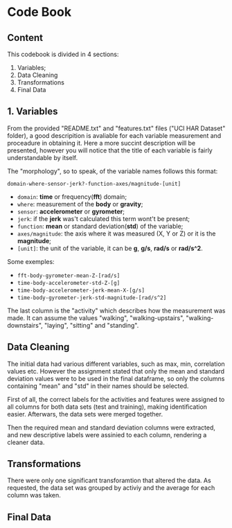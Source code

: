 # Code Book

## Content

This codebook is divided in 4 sections:

1. Variables;
2. Data Cleaning
3. Transformations
4. Final Data

## 1. Variables


From the provided "README.txt" and "features.txt" files ("UCI HAR Dataset" 
folder), a good descripition is avaliable for each variable measurement and
proceadure in obtaining it. Here a more succint description will be presented, 
however you will notice that the title of each variable is fairly understandable
by itself.

The "morphology", so to speak, of the variable names follows this format:

`domain-where-sensor-jerk?-function-axes/magnitude-[unit]`

- `domain`: **time** or frequency(**fft**) domain;
- `where`: measurement of the **body** or **gravity**;
- `sensor`: **accelerometer** or **gyrometer**;
- `jerk`: if the **jerk** was't calculated this term  wont't be present;
- `function`: **mean** or standard deviation(**std**) of the variable;
- `axes/magnitude`: the axis where it was measured (X, Y or Z) or it is the 
**magnitude**;
- `[unit]`: the unit of the variable, it can be **g**, **g/s**, **rad/s** or
**rad/s^2**.

Some exemples:

- `fft-body-gyrometer-mean-Z-[rad/s]`
- `time-body-accelerometer-std-Z-[g]`
- `time-body-accelerometer-jerk-mean-X-[g/s]`
- `time-body-gyrometer-jerk-std-magnitude-[rad/s^2]`

The last column is the "activity" which describes how the measurement was made.
It can assume the values "walking", "walking-upstairs", "walking-downstairs",
"laying", "sitting" and "standing".


## Data Cleaning

The initial data had various different variables, such as max, min, correlation 
values etc. However the assignment stated that only the mean and standard 
deviation values were to be used in the final dataframe, so only the columns
containing "mean" and "std" in their names should be selected. 

First of all, the correct labels for the activities and features were assigned
to all columns for both data sets (test and training), making identification
easier. Afterwars, the data sets were merged together.

Then the required mean and standard deviation columns were extracted, and new 
descriptive labels were assinied to each column, rendering a cleaner data.


## Transformations

There were only one significant transforamtion that altered the data. As 
requested, the data set was grouped by activiy and the average for each column
was taken.


## Final Data













